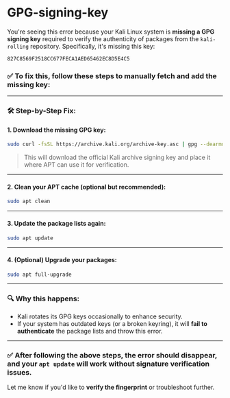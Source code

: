 # GPG-signing-key
You're seeing this error because your Kali Linux system is **missing a GPG signing key** required to verify the authenticity of packages from the `kali-rolling` repository. Specifically, it's missing this key:

```
827C8569F2518CC677FECA1AED65462EC8D5E4C5
```

### ✅ To fix this, follow these steps to manually fetch and add the missing key:

---

### 🛠 Step-by-Step Fix:

#### 1. Download the missing GPG key:

```bash
sudo curl -fsSL https://archive.kali.org/archive-key.asc | gpg --dearmor -o /etc/apt/trusted.gpg.d/kali-archive.gpg
```

> This will download the official Kali archive signing key and place it where APT can use it for verification.

---

#### 2. Clean your APT cache (optional but recommended):

```bash
sudo apt clean
```

---

#### 3. Update the package lists again:

```bash
sudo apt update
```

---

#### 4. (Optional) Upgrade your packages:

```bash
sudo apt full-upgrade
```

---

### 🔍 Why this happens:

* Kali rotates its GPG keys occasionally to enhance security.
* If your system has outdated keys (or a broken keyring), it will **fail to authenticate** the package lists and throw this error.

---

### ✅ After following the above steps, the error should disappear, and your `apt update` will work without signature verification issues.

Let me know if you'd like to **verify the fingerprint** or troubleshoot further.
